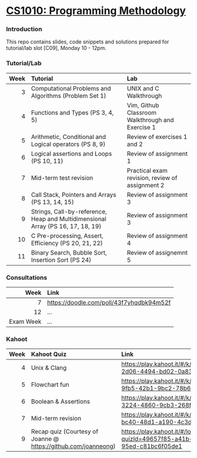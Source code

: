 # [CS1010: Programming Methodology](https://nus-cs1010.github.io/1819-s1/)

### Introduction
This repo contains slides, code snippets and solutions prepared for tutorial/lab slot [C09], Monday 10 - 12pm.

### Tutorial/Lab
| Week | Tutorial | Lab |
| ---: | :--- | :--- |
| 3 | Computational Problems and Algorithms (Problem Set 1) | UNIX and C Walkthrough |
| 4 | Functions and Types (PS 3, 4, 5) | Vim, Github Classroom Walkthrough and Exercise 1 |
| 5 | Arithmetic, Conditional and Logical operators (PS 8, 9) | Review of exercises 1 and 2 | 
| 6 | Logical assertions and Loops (PS 10, 11) | Review of assignment 1 |
| 7 | Mid-term test revision | Practical exam revision, review of assignment 2 | 
| 8 | Call Stack, Pointers and Arrays (PS 13, 14, 15) | Review of assignment 3 |
| 9 | Strings, Call-by-reference, Heap and Multidimensional Array (PS 16, 17, 18, 19) | Review of assignment 3 |
| 10 | C Pre-processing, Assert, Efficiency (PS 20, 21, 22) | Review of assignment 4 |
| 11 | Binary Search, Bubble Sort, Insertion Sort (PS 24) | Review of assignemnt 5 |

### Consultations
| Week | Link |
| ---: | :--- |
| 7 | https://doodle.com/poll/43f7yhqdbk94m52f |
| 12 | ... |
| Exam Week | ... |

### Kahoot
| Week | Kahoot Quiz | Link |
| ---: | :--- | :--- |
| 4 | Unix & Clang | https://play.kahoot.it/#/k/1d92a70e-2d06-4494-bd02-0a8392fedf0b |
| 5 | Flowchart fun | https://play.kahoot.it/#/k/32e3a7c4-9fb5-42b1-9bc2-78b6139e1d07 |
| 6 | Boolean & Assertions | https://play.kahoot.it/#/k/53d7bee2-3224-4860-9cb3-268f0b7ca608 |
| 7 | Mid-term revision | https://play.kahoot.it/#/k/afc591d5-bc40-48d1-a190-4c3d2b987cca |
| 9 | Recap quiz (Courtesy of Joanne @ https://github.com/joanneong) | https://play.kahoot.it/#/lobby?quizId=49657f85-a41b-499f-95ed-c81bc6f05de1 |

